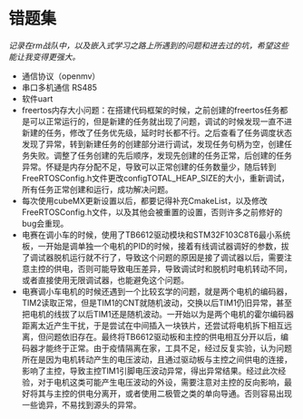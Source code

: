 # 错题集

 *记录在rm战队中，以及嵌入式学习之路上所遇到的问题和进去过的坑，希望这些能让我变得更强大。*

- 通信协议（openmv）
- 串口多机通信 RS485
-  软件uart
-  freertos内存大小问题：在搭建代码框架的时候，之前创建的freertos任务都是可以正常运行的，但是新建的任务就出现了问题，调试的时候发现一直不进新建的任务，修改了任务优先级，延时时长都不行。之后查看了任务调度状态发现了异常，转到新建任务的创建部分进行调试，发现任务句柄为空，创建任务失败。调整了任务创建的先后顺序，发现先创建的任务正常，后创建的任务异常。怀疑是内存分配不足，导致可以正常创建的任务数量少，随后转到FreeRTOSConfig.h文件更改configTOTAL_HEAP_SIZE的大小，重新调试，所有任务正常创建和运行，成功解决问题。
-  每次使用cubeMX更新设置以后，都要记得补充CmakeList，以及修改FreeRTOSConfig.h文件，以及其他会被重置的设置，否则许多之前修好的bug会重现。
-  电赛在调小车的时候，使用了TB6612驱动模块和STM32F103C8T6最小系统板，一开始是调单独一个电机的PID的时候，接着有线调试器调好的参数，拔了调试器脱机运行就不行了，导致这个问题的原因是接了调试器以后，需要注意主控的供电，否则可能导致电压差异，导致调试时和脱机时电机转动不同，或者直接使用无限调试器，也能避免这个问题。
-  电赛调小车电机的时候还遇到一个比较玄学的问题，就是两个电机的编码器，TIM2读取正常，但是TIM1的CNT就随机波动，交换以后TIM1仍旧异常，甚至把电机的线拔了以后TIM1还是随机波动。一开始以为是两个电机的霍尔编码器距离太近产生干扰，于是尝试在中间插入一块铁片，还尝试将电机拆下相互远离，但问题依旧存在。最终将TB6612驱动板和主控的供电相互分开以后，编码器才能终于正常。由于疫情隔离在家，工具不足，经过反复实验，认为问题所在是因为电机转动产生的电压波动，且通过驱动板与主控之间供电的连接，影响了主控，导致主控TIM1引脚电压波动异常，得出异常结果。经过此次经验，对于电机这类可能产生电压波动的外设，需要注意对主控的反向影响，最好将其与主控的供电分离开，或者使用二极管之类的单向导通。否则容易出现一些诡异，不易找到源头的异常。
